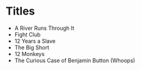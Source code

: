 # Titles

- A River Runs Through It
- Fight Club
- 12 Years a Slave
- The Big Short
- 12 Monkeys
- The Curious Case of Benjamin Button (Whoops)
